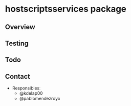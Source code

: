 # hostscriptsservices package

## Overview

## Testing

## Todo

## Contact

- Responsibles:
  - @kdelap00
  - @pablomendezroyo
